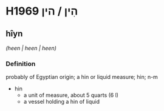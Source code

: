 # H1969 הִין / הין

## hîyn

_(heen | heen | heen)_

### Definition

probably of Egyptian origin; a hin or liquid measure; hin; n-m

- hin
  - a unit of measure, about 5 quarts (6 l)
  - a vessel holding a hin of liquid
